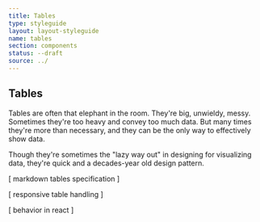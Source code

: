 ```yaml
---
title: Tables
type: styleguide
layout: layout-styleguide
name: tables
section: components
status: --draft
source: ../
---
```


<main markdown="1">

## Tables

Tables are often that elephant in the room. They're big, unwieldy, messy. Sometimes they're too heavy and convey too much data. But many times they're more than necessary, and they can be the only way to effectively show data.

Though they're sometimes the "lazy way out" in designing for visualizing data, they're quick and a decades-year old design pattern.

[ markdown tables specification ]

[ responsive table handling ]

[ behavior in react ]


</main>